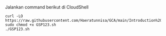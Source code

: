 Jalankan command berikut di CloudShell

```
curl -LO https://raw.githubusercontent.com/Haeratunnisa/GCA/main/Introduction%20to%20Cloud%20Dataproc%3A%20Hadoop%20and%20Spark%20on%20Google%20Cloud/GSP123.sh
sudo chmod +x GSP123.sh
./GSP123.sh
